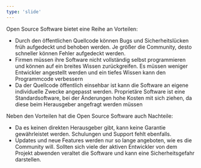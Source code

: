```yaml
---
type: 'slide'
---
```

Open Source Software bietet eine Reihe an Vorteilen:
- Durch den öffentlichen Quellcode können Bugs und Sicherheitslücken früh aufgedeckt und behoben werden. Je größer die Community, desto schneller können Fehler aufgedeckt werden.
- Firmen müssen ihre Software nicht vollständig selbst programmieren und können auf ein breites Wissen zurückgreifen. Es müssen weniger Entwickler angestellt werden und ein tiefes Wissen kann den Programmcode verbessern
- Da der Quellcode öffentlich einsehbar ist kann die Software an eigene individuelle Zwecke angepasst werden. Proprietäre Software ist eine Standardsoftware, bei der Änderungen hohe Kosten mit sich ziehen, da diese beim Herausgeber angefragt werden müssen


Neben den Vorteilen hat die Open Source Software auch Nachteile:
- Da es keinen direkten Herausgeber gibt, kann keine Garantie gewährleistet werden. Schulungen und Support fehlt ebenfalls.
- Updates und neue Features werden nur so lange angeboten, wie es die Community will. Sollten sich viele der aktiven Entwickler von dem Projekt abwenden veraltet die Software und kann eine Sicherheitsgefahr darstellen.
